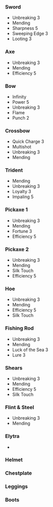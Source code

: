 ### Sword
- Unbreaking 3
- Mending
- Sharpness 5
- Sweeping Edge 3
- Looting 3

### Axe
- Unbreaking 3
- Mending
- Efficiency 5

### Bow
- Infinity
- Power 5
- Unbreaking 3
- Flame
- Punch 2

### Crossbow
- Quick Charge 3
- Multishot
- Unbreaking 3
- Mending

### Trident
- Mending
- Unbreaking 3
- Loyalty 3
- Impaling 5

### Pickaxe 1
- Unbreaking 3
- Mending
- Fortune 3
- Efficiency 5

### Pickaxe 2
- Unbreaking 3
- Mending 
- Silk Touch
- Efficiency 5

### Hoe
- Unbreaking 3
- Mending
- Efficiency 5
- Silk Touch

### Fishing Rod
- Unbreaking 3
- Mending
- Luck of the Sea 3
- Lure 3

### Shears
- Unbreaking 3
- Mending
- Efficiency 5
- Silk Touch

### Flint & Steel
- Unbreaking 3
- Mending

### Elytra
- 
### Helmet

### Chestplate

### Leggings

### Boots
